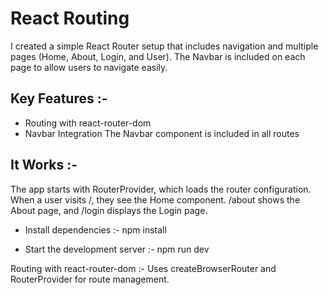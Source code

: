 # React Routing 
I created a simple React Router setup that includes navigation and multiple pages (Home, About, Login, and User). The Navbar is included on each page to allow users to navigate easily.

## Key Features :-
- Routing with react-router-dom
- Navbar Integration
The Navbar component is included in all routes

## It Works :-
The app starts with RouterProvider, which loads the router configuration.
When a user visits /, they see the Home component.
/about shows the About page, and /login displays the Login page.


- Install dependencies :- npm install

- Start the development server :- npm run dev

Routing with react-router-dom :- Uses createBrowserRouter and RouterProvider for route management.
